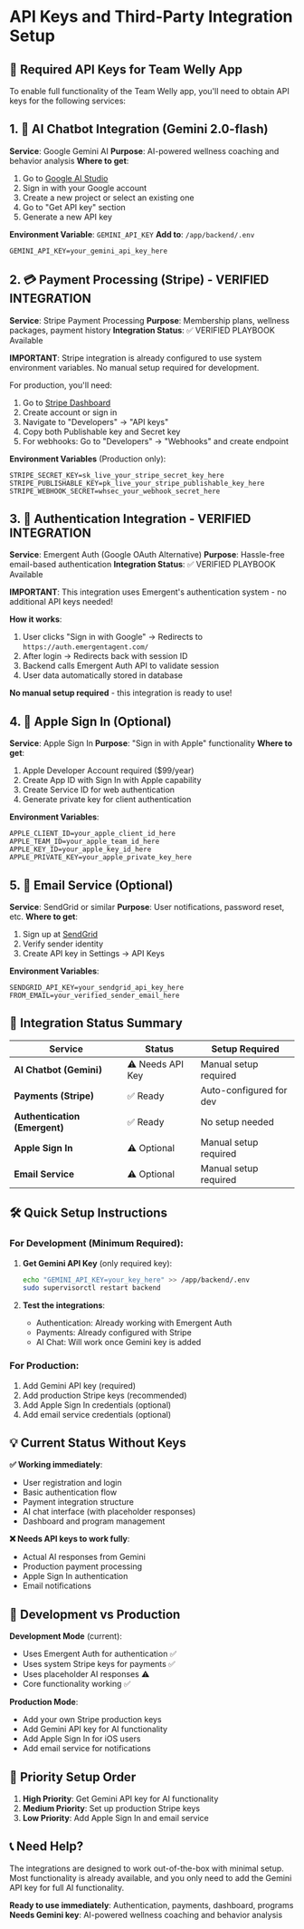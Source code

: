 # API Keys and Third-Party Integration Setup

## 🔑 Required API Keys for Team Welly App

To enable full functionality of the Team Welly app, you'll need to obtain API keys for the following services:

## 1. 🤖 AI Chatbot Integration (Gemini 2.0-flash)

**Service**: Google Gemini AI
**Purpose**: AI-powered wellness coaching and behavior analysis
**Where to get**:
1. Go to [Google AI Studio](https://aistudio.google.com/)
2. Sign in with your Google account
3. Create a new project or select an existing one
4. Go to "Get API key" section
5. Generate a new API key

**Environment Variable**: `GEMINI_API_KEY`
**Add to**: `/app/backend/.env`

```
GEMINI_API_KEY=your_gemini_api_key_here
```

## 2. 💳 Payment Processing (Stripe) - VERIFIED INTEGRATION

**Service**: Stripe Payment Processing
**Purpose**: Membership plans, wellness packages, payment history
**Integration Status**: ✅ VERIFIED PLAYBOOK Available

**IMPORTANT**: Stripe integration is already configured to use system environment variables. No manual setup required for development.

For production, you'll need:
1. Go to [Stripe Dashboard](https://dashboard.stripe.com/)
2. Create account or sign in
3. Navigate to "Developers" → "API keys"
4. Copy both Publishable key and Secret key
5. For webhooks: Go to "Developers" → "Webhooks" and create endpoint

**Environment Variables** (Production only):
```
STRIPE_SECRET_KEY=sk_live_your_stripe_secret_key_here
STRIPE_PUBLISHABLE_KEY=pk_live_your_stripe_publishable_key_here
STRIPE_WEBHOOK_SECRET=whsec_your_webhook_secret_here
```

## 3. 🔐 Authentication Integration - VERIFIED INTEGRATION

**Service**: Emergent Auth (Google OAuth Alternative)
**Purpose**: Hassle-free email-based authentication
**Integration Status**: ✅ VERIFIED PLAYBOOK Available

**IMPORTANT**: This integration uses Emergent's authentication system - no additional API keys needed!

**How it works**:
1. User clicks "Sign in with Google" → Redirects to `https://auth.emergentagent.com/`
2. After login → Redirects back with session ID
3. Backend calls Emergent Auth API to validate session
4. User data automatically stored in database

**No manual setup required** - this integration is ready to use!

## 4. 📱 Apple Sign In (Optional)

**Service**: Apple Sign In
**Purpose**: "Sign in with Apple" functionality
**Where to get**:
1. Apple Developer Account required ($99/year)
2. Create App ID with Sign In with Apple capability
3. Create Service ID for web authentication
4. Generate private key for client authentication

**Environment Variables**:
```
APPLE_CLIENT_ID=your_apple_client_id_here
APPLE_TEAM_ID=your_apple_team_id_here
APPLE_KEY_ID=your_apple_key_id_here
APPLE_PRIVATE_KEY=your_apple_private_key_here
```

## 5. 📧 Email Service (Optional)

**Service**: SendGrid or similar
**Purpose**: User notifications, password reset, etc.
**Where to get**:
1. Sign up at [SendGrid](https://sendgrid.com/)
2. Verify sender identity
3. Create API key in Settings → API Keys

**Environment Variables**:
```
SENDGRID_API_KEY=your_sendgrid_api_key_here
FROM_EMAIL=your_verified_sender_email_here
```

## 🚀 Integration Status Summary

| Service | Status | Setup Required |
|---------|--------|----------------|
| **AI Chatbot (Gemini)** | ⚠️ Needs API Key | Manual setup required |
| **Payments (Stripe)** | ✅ Ready | Auto-configured for dev |
| **Authentication (Emergent)** | ✅ Ready | No setup needed |
| **Apple Sign In** | ⚠️ Optional | Manual setup required |
| **Email Service** | ⚠️ Optional | Manual setup required |

## 🛠️ Quick Setup Instructions

### For Development (Minimum Required):
1. **Get Gemini API Key** (only required key):
   ```bash
   echo "GEMINI_API_KEY=your_key_here" >> /app/backend/.env
   sudo supervisorctl restart backend
   ```

2. **Test the integrations**:
   - Authentication: Already working with Emergent Auth
   - Payments: Already configured with Stripe
   - AI Chat: Will work once Gemini key is added

### For Production:
1. Add Gemini API key (required)
2. Add production Stripe keys (recommended)
3. Add Apple Sign In credentials (optional)
4. Add email service credentials (optional)

## 💡 Current Status Without Keys

**✅ Working immediately**:
- User registration and login
- Basic authentication flow
- Payment integration structure
- AI chat interface (with placeholder responses)
- Dashboard and program management

**❌ Needs API keys to work fully**:
- Actual AI responses from Gemini
- Production payment processing
- Apple Sign In authentication
- Email notifications

## 🔧 Development vs Production

**Development Mode** (current):
- Uses Emergent Auth for authentication ✅
- Uses system Stripe keys for payments ✅
- Uses placeholder AI responses ⚠️
- Core functionality working ✅

**Production Mode**:
- Add your own Stripe production keys
- Add Gemini API key for AI functionality
- Add Apple Sign In for iOS users
- Add email service for notifications

## 🎯 Priority Setup Order

1. **High Priority**: Get Gemini API key for AI functionality
2. **Medium Priority**: Set up production Stripe keys
3. **Low Priority**: Add Apple Sign In and email service

## 📞 Need Help?

The integrations are designed to work out-of-the-box with minimal setup. Most functionality is already available, and you only need to add the Gemini API key for full AI functionality.

**Ready to use immediately**: Authentication, payments, dashboard, programs
**Needs Gemini key**: AI-powered wellness coaching and behavior analysis